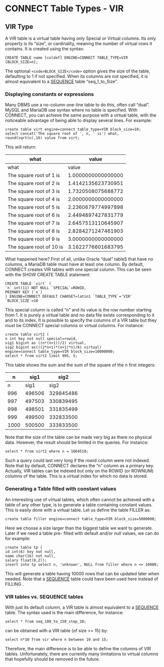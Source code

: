 
# CONNECT Table Types - VIR


## VIR Type


A VIR table is a virtual table having only Special or Virtual columns. Its only property is its “size”, or cardinality, meaning the number of virtual rows it contains. It is created using the syntax:


```
CREATE TABLE name [coldef] ENGINE=CONNECT TABLE_TYPE=VIR
[BLOCK_SIZE=n];
```

The optional `<code>BLOCK_SIZE</code>` option gives the size of the table, defaulting to 1 if not specified. When its columns are not specified, it is almost equivalent to a [SEQUENCE](../../sequence-storage-engine.md) table “seq_1_to_Size”.


### Displaying constants or expressions


Many DBMS use a no-column one-line table to do this, often call “dual”. MySQL and MariaDB use
syntax where no table is specified. With CONNECT, you can achieve the same purpose with a virtual
table, with the noticeable advantage of being able to display several lines. For example:


```
create table virt engine=connect table_type=VIR block_size=10;
select concat('The square root of ', n, ' is') what,
round(sqrt(n),16) value from virt;
```

This will return:



| what | value |
| --- | --- |
| what | value |
| The square root of 1 is | 1.0000000000000000 |
| The square root of 2 is | 1.4142135623730951 |
| The square root of 3 is | 1.7320508075688772 |
| The square root of 4 is | 2.0000000000000000 |
| The square root of 5 is | 2.2360679774997898 |
| The square root of 6 is | 2.4494897427831779 |
| The square root of 7 is | 2.6457513110645907 |
| The square root of 8 is | 2.8284271247461903 |
| The square root of 9 is | 3.0000000000000000 |
| The square root of 10 is | 3.1622776601683795 |



What happened here? First of all, unlike Oracle “dual” tableS that have no columns, a MariaDB table must have at least one column. By default, CONNECT creates VIR tables with one special column. This can be seen with the SHOW CREATE TABLE statement:


```
CREATE TABLE `virt` (
`n` int(11) NOT NULL `SPECIAL`=ROWID,
PRIMARY KEY (`n`)
) ENGINE=CONNECT DEFAULT CHARSET=latin1 `TABLE_TYPE`='VIR'
`BLOCK_SIZE`=10
```

This special column is called “n” and its value is the row number starting from 1. It is purely a virtual
table and no data file exists corresponding to it and to its index.
It is possible to specify the columns of a VIR table but they must be CONNECT special columns or
virtual columns. For instance:


```
create table virt2 (
n int key not null special=rowid,
sig1 bigint as ((n*(n+1))/2) virtual,
sig2 bigint as(((2*n+1)*(n+1)*n)/6) virtual)
engine=connect table_type=VIR block_size=10000000;
select * from virt2 limit 995, 5;
```

This table shows the sum and the sum of the square of the n first integers:



| n | sig1 | sig2 |
| --- | --- | --- |
| n | sig1 | sig2 |
| 996 | 496506 | 329845486 |
| 997 | 497503 | 330839495 |
| 998 | 498501 | 331835499 |
| 999 | 499500 | 332833500 |
| 1000 | 500500 | 333833500 |



Note that the size of the table can be made very big as there no physical data. However, the result
should be limited in the queries. For instance:


```
select * from virt2 where n = 1664510;
```

Such a query could last very long if the rowid column were not indexed. Note that by default,
CONNECT declares the “n” column as a primary key. Actually, VIR tables can be indexed but only on
the ROWID (or ROWNUM) columns of the table. This is a virtual index for which no data is stored.


### Generating a Table filled with constant values


An interesting use of virtual tables, which often cannot be achieved with a table of any other type, is to
generate a table containing constant values.
This is easily done with a virtual table. Let us define the table FILLER as:


```
create table filler engine=connect table_type=VIR block_size=5000000;
```

Here we choose a size larger than the biggest table we want to generate. Later if we need a table pre-
filled with default and/or null values, we can do for example:


```
create table tp (
id int(6) key not null,
name char(16) not null,
salary float(8,2));
insert into tp select n, 'unknown', NULL from filler where n <= 10000;
```

This will generate a table having 10000 rows that can be updated later when needed. Note that a [SEQUENCE](../../sequence-storage-engine.md) table could have been used here instead of FILLING .


### VIR tables vs. SEQUENCE tables


With just its default column, a VIR table is almost equivalent to a [SEQUENCE](../../sequence-storage-engine.md) table. The syntax used is the main difference, for instance:


```
select * from seq_100_to_150_step_10;
```

can be obtained with a VIR table (of size >= 15) by:


```
select n*10 from vir where n between 10 and 15;
```

Therefore, the main difference is to be able to define the columns of VIR tables. Unfortunately, there are currently many limitations to virtual columns that hopefully should be removed in the future.

